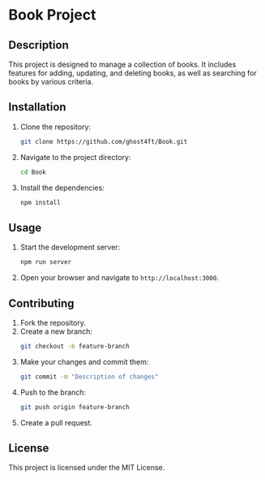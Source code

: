# Book Project

## Description
This project is designed to manage a collection of books. It includes features for adding, updating, and deleting books, as well as searching for books by various criteria.

## Installation
1. Clone the repository:
    ```bash
    git clone https://github.com/ghost4ft/Book.git
    ```
2. Navigate to the project directory:
    ```bash
    cd Book
    ```
3. Install the dependencies:
    ```bash
    npm install
    ```

## Usage
1. Start the development server:
    ```bash
    npm run server
    ```
2. Open your browser and navigate to `http://localhost:3000`.

## Contributing
1. Fork the repository.
2. Create a new branch:
    ```bash
    git checkout -b feature-branch
    ```
3. Make your changes and commit them:
    ```bash
    git commit -m "Description of changes"
    ```
4. Push to the branch:
    ```bash
    git push origin feature-branch
    ```
5. Create a pull request.

## License
This project is licensed under the MIT License.